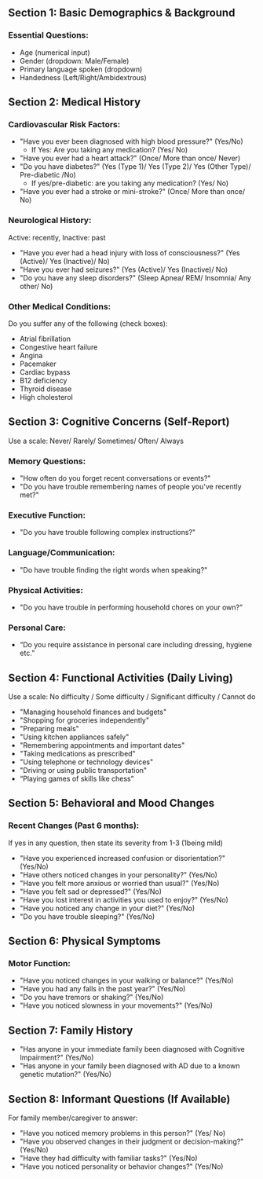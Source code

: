 ## Section 1: Basic Demographics & Background

### Essential Questions:
  - Age (numerical input)
  - Gender (dropdown: Male/Female)
  - Primary language spoken (dropdown)
  - Handedness (Left/Right/Ambidextrous)

## Section 2: Medical History 

### Cardiovascular Risk Factors:
  - "Have you ever been diagnosed with high blood pressure?" (Yes/No)
    -	If Yes: Are you taking any medication? (Yes/ No)
  - "Have you ever had a heart attack?" (Once/ More than once/ Never)
  - "Do you have diabetes?" (Yes (Type 1)/ Yes (Type 2)/ Yes (Other Type)/ Pre-diabetic /No)
    -	If yes/pre-diabetic: are you taking any medication? (Yes/ No)
  -	"Have you ever had a stroke or mini-stroke?" (Once/ More than once/ No)

### Neurological History:
Active: recently, Inactive: past
  -	"Have you ever had a head injury with loss of consciousness?" (Yes (Active)/ Yes (Inactive)/ No)
  -	"Have you ever had seizures?" (Yes (Active)/ Yes (Inactive)/ No)
  -	"Do you have any sleep disorders?" (Sleep Apnea/ REM/ Insomnia/ Any other/ No)

### Other Medical Conditions:
Do you suffer any of the following (check boxes):
  -	Atrial fibrillation
  -	Congestive heart failure
  -	Angina
  -	Pacemaker
  -	Cardiac bypass
  -	B12 deficiency
  -	Thyroid disease
  -	High cholesterol

## Section 3: Cognitive Concerns (Self-Report)

Use a scale: Never/ Rarely/ Sometimes/ Often/ Always
### Memory Questions:
  -	"How often do you forget recent conversations or events?" 
  -	"Do you have trouble remembering names of people you've recently met?" 
### Executive Function:
  - "Do you have trouble following complex instructions?" 
### Language/Communication:
  -	"Do have trouble finding the right words when speaking?" 
### Physical Activities:
  -	"Do you have trouble in performing household chores on your own?”
### Personal Care:
  -	“Do you require assistance in personal care including dressing, hygiene etc.”

## Section 4: Functional Activities (Daily Living)

Use a scale: No difficulty / Some difficulty / Significant difficulty / Cannot do
  -	"Managing household finances and budgets"
  -	"Shopping for groceries independently"
  -	"Preparing meals"
  -	"Using kitchen appliances safely"
  -	"Remembering appointments and important dates"
  -	"Taking medications as prescribed"
  -	"Using telephone or technology devices"
  -	"Driving or using public transportation"
  -	“Playing games of skills like chess”

## Section 5: Behavioral and Mood Changes

### Recent Changes (Past 6 months):
If yes in any question, then state its severity from 1-3 (1being mild)
  -	"Have you experienced increased confusion or disorientation?" (Yes/No)
  -	"Have others noticed changes in your personality?" (Yes/No)
  -	"Have you felt more anxious or worried than usual?" (Yes/No)
  -	"Have you felt sad or depressed?" (Yes/No)
  -	"Have you lost interest in activities you used to enjoy?" (Yes/No)
  -	"Have you noticed any change in your diet?" (Yes/No)
  -	"Do you have trouble sleeping?" (Yes/No)

## Section 6: Physical Symptoms

### Motor Function:
  -	"Have you noticed changes in your walking or balance?" (Yes/No)
  -	"Have you had any falls in the past year?" (Yes/No)
  -	"Do you have tremors or shaking?" (Yes/No)
  -	"Have you noticed slowness in your movements?" (Yes/No)

## Section 7: Family History
  -	"Has anyone in your immediate family been diagnosed with Cognitive Impairment?" (Yes/No)
  -	"Has anyone in your family been diagnosed with AD due to a known genetic mutation?" (Yes/No)

## Section 8: Informant Questions (If Available)

For family member/caregiver to answer:
  -	"Have you noticed memory problems in this person?" (Yes/ No)
  -	"Have you observed changes in their judgment or decision-making?" (Yes/No)
  -	"Have they had difficulty with familiar tasks?" (Yes/No)
  -	"Have you noticed personality or behavior changes?" (Yes/No)
